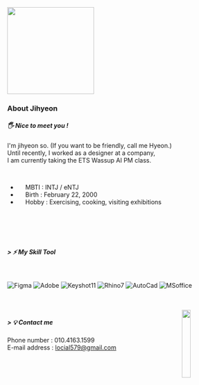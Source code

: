 
<!--Header Name-->
<img src="https://media.tenor.com/4GtNq6vuPacAAAAM/patrick-star.gif" width="200"/>    

### About Jihyeon

#####  🖐 Nice to meet you !

I'm jihyeon so.
(If you want to be friendly, call me Hyeon.)   
Until recently, I worked as a designer at a company,   
I am currently taking the ETS Wassup AI PM class.  

<br/>

- &emsp; MBTI : INTJ / eNTJ <br/>
- &emsp; Birth : February 22, 2000<br/>
- &emsp; Hobby : Exercising, cooking, visiting exhibitions

</p>

<br/>

##

<br/>

##### > ⚡ My Skill Tool

<br/>
 
![Figma](https://img.shields.io/badge/Figma-000000?style=for-the-badge&logo=Figma&logoColor=white)
![Adobe](https://img.shields.io/badge/Adobe-000000?style=for-the-badge&logo=Adobe&logoColor=white)
![Keyshot11](https://img.shields.io/badge/Keyshot11-000000?style=for-the-badge&logo=Keyshot11&logoColor=white)
![Rhino7](https://img.shields.io/badge/Rhino7-000000?style=for-the-badge&logo=Rhino7&logoColor=white)
![AutoCad](https://img.shields.io/badge/AutoCad-000000?style=for-the-badge&logo=AutoCad&logoColor=white)
![MSoffice](https://img.shields.io/badge/MSoffice-000000?style=for-the-badge&logo=MSoffice&logoColor=white)

<br/>
<br/>

  <img align="right" width="20%" src="https://item.kakaocdn.net/do/211bc9a01e598bd931dc90660d9f2a2e7f9f127ae3ca5dc7f0f6349aebcdb3c4">
</div>

##### > 💡 Contact me



Phone number : 010.4163.1599   
E-mail address : locial579@gmail.com






